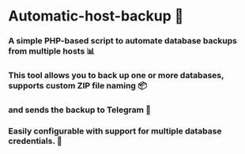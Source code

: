 # Automatic-host-backup 🚀

### A simple PHP-based script to automate database backups from multiple hosts 📊
### This tool allows you to back up one or more databases, supports custom ZIP file naming 📦 
### and sends the backup to Telegram 📲 
### Easily configurable with support for multiple database credentials. 🔧
